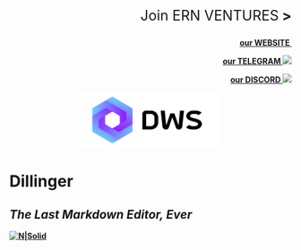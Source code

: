 <p style="font-size:25px" align="right">
<a <strong>Join ERN VENTURES<strong> ></a>
<p style="font-size:14px" align="right">
<a href="https://ernventures.com/" target="_blank">our WEBSITE <img src="" width="30"/></a>
<p style="font-size:14px" align="right">
<a href="https://t.me/ernventuresglobal" target="_blank">our TELEGRAM <img src="https://user-images.githubusercontent.com/50621007/183283867-56b4d69f-bc6e-4939-b00a-72aa019d1aea.png" width="30"/></a>
<p style="font-size:14px" align="right">
<a href="https://discord.gg/8htnaeTx" target="_blank">our DISCORD <img src="https://user-images.githubusercontent.com/50621007/176236430-53b0f4de-41ff-41f7-92a1-4233890a90c8.png" width="30"/></a>
</p>

<p align="center">
  <img height="100" height="auto" src="https://raw.githubusercontent.com/stasiaantonova/ERN/main/img/DWS.png">
</p>

# Dillinger
## _The Last Markdown Editor, Ever_

[![N|Solid](https://cldup.com/dTxpPi9lDf.thumb.png)](https://nodesource.com/products/nsolid)
